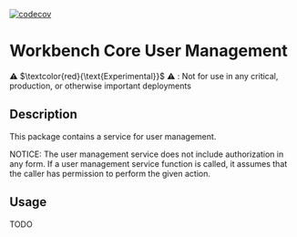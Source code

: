 [![codecov](https://codecov.io/github/aws-solutions/solution-spark-on-aws/branch/codecov/graph/badge.svg?flag=workbench-core-user-management)](https://codecov.io/github/aws-solutions/solution-spark-on-aws)

# Workbench Core User Management

⚠️ $\textcolor{red}{\text{Experimental}}$ ⚠️ : Not for use in any critical, production, or otherwise important deployments

## Description

This package contains a service for user management.

NOTICE: The user management service does not include authorization in any form. If a user management service function is called, it assumes that the caller has permission to perform the given action.

## Usage
TODO
